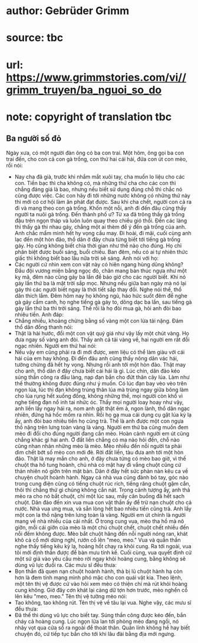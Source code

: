 # author: Gebrüder Grimm
# source: tbc
# url: https://www.grimmstories.com/vi//grimm_truyen/ba_nguoi_so_do
# note: copyright of translation tbc

## Ba người số đỏ 

Ngày xưa, có một người đàn ông có ba con trai. Một hôm, ông gọi ba con
trai đến, cho con cả con gà trống, con thứ hai cái hái, đứa con út con
mèo, rồi nói:
- Nay cha đã già, trước khi nhắm mắt xuôi tay, cha muốn lo liệu cho các
con. Tiền bạc thì cha không có, mà những thứ cha cho các con thì chẳng
đáng giá là bao, nhưng nếu biết sử dụng đúng chỗ thì chắc nó cũng được
việc. Các con hãy đi tới những nước không có những thứ này thì mới có cơ
hội làm ăn phát đạt được.
Sau khi cha chết, người con cả ra đi và mang theo con gà trống. Khốn một
nỗi, anh đi đến đâu cũng thấy người ta nuôi gà trống. Đến thành phố ư?
Từ xa đã trông thấy gà trống đậu trên ngọn tháp và luôn luôn quay theo
chiều gió thổi. Đến các làng thì thấy gà thi nhau gáy, chẳng một ai thèm
để ý đến gà trống của anh. Anh chắc mẩm mình hết hy vọng cầu may. Đi
hoài, đi mãi, cuối cùng anh lạc đến một hòn đảo, thổ dân ở đây chưa từng
biết tới tiếng gà trống gáy. Họ cũng không biết chia thời gian như thế
nào cho đúng. Họ chỉ phân biệt được buổi sáng, buổi chiều. Ban đêm, nếu
có ai tự nhiên thức giấc thì không biết bao lâu nữa trời sẽ sáng.
Anh nói với họ:
- Các người cứ nhìn xem con vật này có hiên ngang hùng dũng không? Đầu
đội vương miện bằng ngọc đỏ, chân mang bàn thúc ngựa như một kỵ mã, đêm
nào cũng gáy ba lần để báo giờ cho các người biết. Khi nó gáy lần thứ ba
là mặt trời sắp mọc. Nhưng nếu giữa ban ngày mà nó lại gáy thì các người
biết ngay là thời tiết sắp thay đổi.
Nghe nói thế, thổ dân thích lắm. Đêm hôm nay họ không ngủ, háo hức suốt
đêm để nghe gà gáy cầm canh, họ nghe tiếng gà gáy to, dõng dạc ba lần,
sau tiếng gà gáy lần thứ ba thì trời sáng. Thế rồi là họ đòi mua gà, hỏi
anh đòi bao nhiêu tiền. Anh đáp:
- Chẳng nhiều, khoảng chừng bằng số vàng một con lừa tải nặng.
Đám thổ dân đồng thanh nói:
- Thật là hài hước, đổi một con vật quý giá như vậy lấy một chút vàng.
Họ đưa ngay số vàng anh đòi.
Thấy anh cả tải vàng về, hai người em rất đỗi ngạc nhiên. Người em thứ
hai nói:
- Nếu vậy em cũng phải ra đi mới được, xem liệu có thể làm giàu với cái
hái của em hay không.
Đi đến đâu anh cũng thấy nông dân vác hái, tưởng chừng đã hết hy vọng.
Nhưng rồi anh tới một hòn đảo. Thật may cho anh, thổ dân ở đây chưa biết
cái hái là gì.
Lúc chín, dân đảo kéo súng thần công ra đầu làng, nạp đạn bắn cho đứt
thân cây lúa. Làm như thế thường không được đúng như ý muốn. Có lúc đạn
bay vèo vèo trên ngọn lúa, lúc thì đạn không trúng thân lúa mà trúng
ngay giữa bông làm cho lúa rụng hết xuống đồng, không những thế, mọi
người còn khổ vì nghe tiếng đạn nổ inh tai nhức óc.
Thấy mọi người loay hoay như vậy, anh liền lấy ngay hái ra, nom anh gặt
thật êm ả, ngon lành, thổ dân ngạc nhiên, đứng há hốc mồm ra nhìn. Rồi
họ gạ mua cái dụng cụ gặt lúa kỳ lạ ấy, anh đòi bao nhiêu tiền họ cũng
trả. Thế là anh được một con ngựa thồ nặng trên lưng toàn vàng là vàng.
Người em thứ ba cũng muốn đem mèo đi đổi cho đúng người đang cần mèo.
Hoàn cảnh người em út cũng chẳng khác gì hai anh. Ở đất liền chẳng có ma
nào hỏi đến, chỗ nào cũng nhan nhản những mèo là mèo. Mèo nhiều đến nỗi
người ta phải dìm chết bớt số mèo con mới đẻ.
Rời đất liền, tàu đưa anh tới một hòn đảo. Thật là may mắn cho anh, ở
đây chưa từng có mèo bao giờ, vì thế chuột tha hồ tung hoành, chủ nhà có
mặt hay đi vắng chuột cũng cứ thản nhiên nô giỡn trên mặt bàn. Dân ở đây
hết sức phàn nàn kêu ca về chuyện chuột hoành hành. Ngay cả nhà vua cũng
đành bó tay, góc nào trong cung điện cũng có tiếng chuột rúc rích, tiếng
răng chuột gặm cắn, thôi thì chẳng thứ gì chúng không cắn nát.
Trong cảnh tượng ấy, anh thả mèo ra cho nó bắt chuột, chỉ một lúc sau,
mấy căn buồng đã hết sạch chuột. Dân đảo đến xin vua mua con vật thần ấy
để trừ nạn chuột cho cả nước. Nhà vua ưng mua, và sẵn lòng hết bao nhiêu
tiền cũng trả. Anh lấy một con la thồ nặng trên lưng toàn là vàng.
Người em út chính là người mang về nhà nhiều của cải nhất.
Ở trong cung vua, mèo tha hồ mà nô giỡn, mỗi cái giỡn của mèo là một chú
chuột chết, chuột chết nhiều đến nỗi đếm không được. Mèo bắt chuột hăng
đến nỗi người nóng ran, khát khô cả cổ mới dừng nghỉ, rướn cổ lên "meo,
meo." Vua và quần thần nghe thấy tiếng kêu kỳ lạ, hoảng hốt chạy ra
khỏi cung. Ra tới ngoài, vua tôi mới định thần được để bàn mưu tính kế.
Cuối cùng, vua quyết định cử một sứ giả vào yêu cầu mèo rời ngay khỏi
hoàng cung, bằng không sẽ dùng vũ lực đuổi ra.
Các mưu sĩ đều thưa:
- Bọn thần đã quen nạn chuột hoành hành, thà bị lũ chuột hành hạ còn hơn
là đem tính mạng mình phó mặc cho con quái vật kia.
Theo lệnh, một tên thị vệ được cử vào hỏi xem mèo có thiện chí mà rút
khỏi hoàng cung không. Giờ đây cơn khát lại càng dữ tợn hơn trước, mèo
nghển cổ lên kêu "meo, meo." Tên thị vệ tưởng mèo nói:
- Tao không, tao không rút.
Tên thị vệ về tâu lại vua. Nghe vậy, các mưu sĩ đều thưa:
- Đã thế thì dùng vũ lực cho biết tay.
Súng thần công được kéo đến, bắn cháy cả hoàng cung. Lúc ngọn lửa lan
tới phòng mèo đang ngồi, nó nhảy vọt qua cửa sổ ra ngoài để thoát thân.
Quân lính không hề hay biết chuyện đó, cứ tiếp tục bắn cho tới khi lâu
đài bằng địa mới ngưng.
